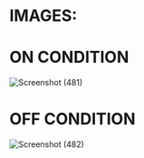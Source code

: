 # IMAGES:

# ON CONDITION
 ![Screenshot (481)](https://user-images.githubusercontent.com/102905328/164713028-b151dbcb-0fcc-4027-a3ab-8f3465aa8940.png)  

# OFF CONDITION
  ![Screenshot (482)](https://user-images.githubusercontent.com/102905328/164713091-006adcd0-67b0-40b7-806f-dcc167d2c005.png)

